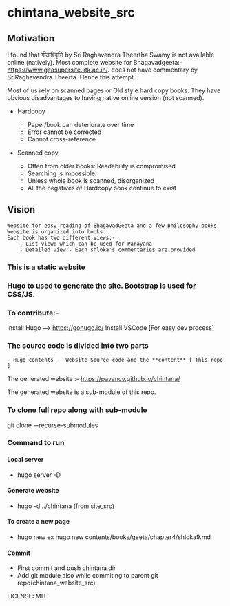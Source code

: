 # chintana_website_src

## Motivation
I found that गीताविवृत्ति by Sri Raghavendra Theertha Swamy is not available online (natively).
Most complete website for Bhagavadgeeta:- https://www.gitasupersite.iitk.ac.in/.  does not have commentary by SriRaghavendra Theerta.
Hence this attempt.


Most of us rely on scanned pages or Old style hard copy books. They have obvious disadvantages to having native online version (not scanned).

- Hardcopy 
    - Paper/book can deteriorate over time
    - Error cannot be corrected
    - Cannot cross-reference

- Scanned copy
    - Often from older books: Readability is compromised
    - Searching is impossible.
    - Unless whole book is scanned, disorganized
    - All the negatives of Hardcopy book continue to exist

## Vision 
    Website for easy reading of BhagavadGeeta and a few philosophy books
    Website is organized into books
    Each book has two different views:-
        - List view: which can be used for Parayana
        - Detailed view:- Each shloka's commentaries are provided



### This is a static website
### Hugo to used to generate the site. Bootstrap is used for CSS/JS.

### To contribute:-

Install Hugo --> https://gohugo.io/
Install VSCode [For easy dev process]

### The source code is divided into two parts 
    - Hugo contents -  Website Source code and the **content** [ This repo ] 

The  generated website :- https://pavancv.github.io/chintana/

The generated website is a sub-module of this repo.

### To clone full repo along with sub-module 
git clone --recurse-submodules <this repo>

### Command to run
#### Local server
- hugo server -D
#### Generate website
- hugo -d ../chintana (from site_src)

#### To create a new page
- hugo new <path>
  ex hugo new contents/books/geeta/chapter4/shloka9.md


#### Commit
- First commit and push chintana dir
- Add git module also while commiting to parent git repo(chintana_website_src)


LICENSE:  MIT
